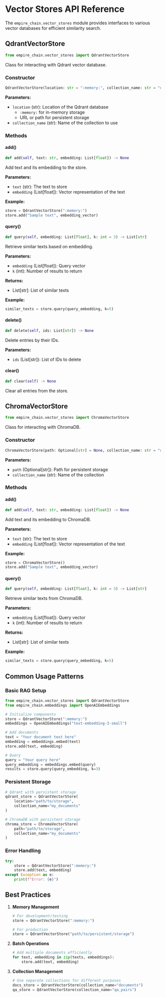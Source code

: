 # Vector Stores API Reference

The `empire_chain.vector_stores` module provides interfaces to various vector databases for efficient similarity search.

## QdrantVectorStore

```python
from empire_chain.vector_stores import QdrantVectorStore
```

Class for interacting with Qdrant vector database.

### Constructor

```python
QdrantVectorStore(location: str = ":memory:", collection_name: str = "default")
```

**Parameters:**
- `location` (str): Location of the Qdrant database
  - `:memory:` for in-memory storage
  - URL or path for persistent storage
- `collection_name` (str): Name of the collection to use

### Methods

#### add()

```python
def add(self, text: str, embedding: List[float]) -> None
```

Add text and its embedding to the store.

**Parameters:**
- `text` (str): The text to store
- `embedding` (List[float]): Vector representation of the text

**Example:**
```python
store = QdrantVectorStore(":memory:")
store.add("Sample text", embedding_vector)
```

#### query()

```python
def query(self, embedding: List[float], k: int = 3) -> List[str]
```

Retrieve similar texts based on embedding.

**Parameters:**
- `embedding` (List[float]): Query vector
- `k` (int): Number of results to return

**Returns:**
- List[str]: List of similar texts

**Example:**
```python
similar_texts = store.query(query_embedding, k=5)
```

#### delete()

```python
def delete(self, ids: List[str]) -> None
```

Delete entries by their IDs.

**Parameters:**
- `ids` (List[str]): List of IDs to delete

#### clear()

```python
def clear(self) -> None
```

Clear all entries from the store.

## ChromaVectorStore

```python
from empire_chain.vector_stores import ChromaVectorStore
```

Class for interacting with ChromaDB.

### Constructor

```python
ChromaVectorStore(path: Optional[str] = None, collection_name: str = "default")
```

**Parameters:**
- `path` (Optional[str]): Path for persistent storage
- `collection_name` (str): Name of the collection

### Methods

#### add()

```python
def add(self, text: str, embedding: List[float]) -> None
```

Add text and its embedding to ChromaDB.

**Parameters:**
- `text` (str): The text to store
- `embedding` (List[float]): Vector representation of the text

**Example:**
```python
store = ChromaVectorStore()
store.add("Sample text", embedding_vector)
```

#### query()

```python
def query(self, embedding: List[float], k: int = 3) -> List[str]
```

Retrieve similar texts from ChromaDB.

**Parameters:**
- `embedding` (List[float]): Query vector
- `k` (int): Number of results to return

**Returns:**
- List[str]: List of similar texts

**Example:**
```python
similar_texts = store.query(query_embedding, k=5)
```

## Common Usage Patterns

### Basic RAG Setup

```python
from empire_chain.vector_stores import QdrantVectorStore
from empire_chain.embeddings import OpenAIEmbeddings

# Initialize components
store = QdrantVectorStore(":memory:")
embeddings = OpenAIEmbeddings("text-embedding-3-small")

# Add documents
text = "Your document text here"
embedding = embeddings.embed(text)
store.add(text, embedding)

# Query
query = "Your query here"
query_embedding = embeddings.embed(query)
results = store.query(query_embedding, k=3)
```

### Persistent Storage

```python
# Qdrant with persistent storage
qdrant_store = QdrantVectorStore(
    location="path/to/storage",
    collection_name="my_documents"
)

# ChromaDB with persistent storage
chroma_store = ChromaVectorStore(
    path="path/to/storage",
    collection_name="my_documents"
)
```

### Error Handling

```python
try:
    store = QdrantVectorStore(":memory:")
    store.add(text, embedding)
except Exception as e:
    print(f"Error: {e}")
```

## Best Practices

1. **Memory Management**
   ```python
   # For development/testing
   store = QdrantVectorStore(":memory:")
   
   # For production
   store = QdrantVectorStore("path/to/persistent/storage")
   ```

2. **Batch Operations**
   ```python
   # Add multiple documents efficiently
   for text, embedding in zip(texts, embeddings):
       store.add(text, embedding)
   ```

3. **Collection Management**
   ```python
   # Use separate collections for different purposes
   docs_store = QdrantVectorStore(collection_name="documents")
   qa_store = QdrantVectorStore(collection_name="qa_pairs")
   ``` 